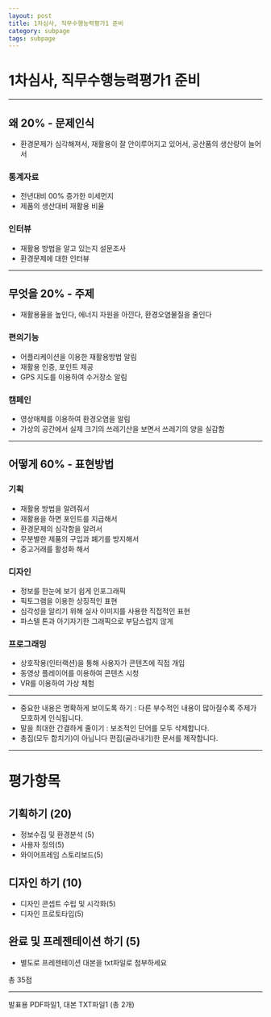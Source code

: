 ```yaml
---
layout: post
title: 1차심사, 직무수행능력평가1 준비
category: subpage
tags: subpage
---
```


# 1차심사, 직무수행능력평가1 준비

---

## 왜 20% - 문제인식
* 환경문제가 심각해져서, 재활용이 잘 안이루어지고 있어서, 공산품의 생산량이 늘어서

### 통계자료
* 전년대비 00% 증가한 미세먼지
* 제품의 생산대비 재활용 비율

### 인터뷰
* 재활용 방법을 알고 있는지 설문조사
* 환경문제에 대한 인터뷰

---

## 무엇을 20% - 주제
* 재활용율을 높인다, 에너지 자원을 아낀다, 환경오염물질을 줄인다

### 편의기능
* 어플리케이션을 이용한 재활용방법 알림
* 재활용 인증, 포인트 제공
* GPS 지도를 이용하여 수거장소 알림

### 캠페인
* 영상매체를 이용하여 환경오염을 알림
* 가상의 공간에서 실제 크기의 쓰레기산을 보면서 쓰레기의 양을 실감함

---

## 어떻게 60% - 표현방법
### 기획
* 재활용 방법을 알려줘서
* 재활용을 하면 포인트를 지급해서
* 환경문제의 심각함을 알려서
* 무분별한 제품의 구입과 폐기를 방지해서
* 중고거래를 활성화 해서

### 디자인
* 정보를 한눈에 보기 쉽게 인포그래픽
* 픽토그램을 이용한 상징적인 표현
* 심각성을 알리기 위해 실사 이미지를 사용한 직접적인 표현
* 파스텔 톤과 아기자기한 그래픽으로 부담스럽지 않게

### 프로그래밍
* 상호작용(인터랙션)을 통해 사용자가 콘텐츠에 직접 개입
* 동영상 플레이어를 이용하여 콘텐츠 시청
* VR를 이용하여 가상 체험

---

* 중요한 내용은 명확하게 보이도록 하기 : 다른 부수적인 내용이 많아질수록 주제가 모호하게 인식됩니다.
* 말을 최대한 간결하게 줄이기 : 보조적인 단어를 모두 삭제합니다.
* 총집(모두 합치기)이 아닙니다 편집(골라내기)한 문서를 제작합니다.

---

# 평가항목

## 기획하기 (20)
* 정보수집 및 환경분석 (5)
* 사용자 정의(5)
* 와이어프레임 스토리보드(5)

## 디자인 하기 (10)
* 디자인 콘셉트 수립 및 시각화(5)
* 디자인 프로토타입(5)

## 완료 및 프레젠테이션 하기 (5)
- 별도로 프레젠테이션 대본을 txt파일로 첨부하세요

총 35점

---

발표용 PDF파일1, 대본 TXT파일1 (총 2개)